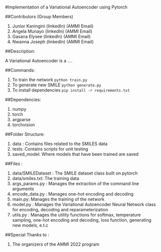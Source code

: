 #Implementation of a Variational Autoencoder using Pytorch

##Contributors (Group Members)
 1) Junior Kaningini (linkedIn) (AMMI Email)
 2) Angela Munayo (linkedIn) (AMMI Email)
 3) Gasana Elysee (linkedIn) (AMMI Email)
 4) Nwanna Joseph (linkedIn) (AMMI Email)

##Description:

A Variational Autoencoder is a ....

##Commands:
 1) To train the network ```python train.py```
 2) To generate new SMILE ```python generate.py```
 3) To install dependencies ```pip install -r requirements.txt ```

##Dependencies:
 1) numpy
 2) torch
 3) argparse
 4) torchvision

##Folder Structure:
 1) data : Contains files related to the SMILES data
 2) tests: Contains scripts for unit testing 
 3) saved_model: Where models that have been trained are saved

##Files : 
 1) data/SMILEDataset : The SMILE dataset class built on pytorch
 2) data/smiles.txt: The training data
 3) args_params.py : Manages the extraction of the command line arguments
 4) encode_data.py : Manages one-hot encoding and decoding
 5) main.py: Manages the training of the network
 6) model.py : Manages the Variational Autoencoder Neural Network class for encoding, decoding and reparameterization
 7) utils.py : Manages the utility functions for softmax, temperature sampling, one-hot encoding and decoding, loss function, generating new models, e.t.c

##Special Thanks to :
 1) The organizers of the AMMI 2022 program